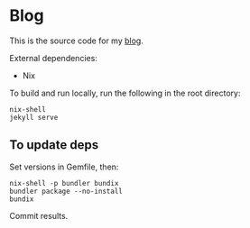 # Blog

This is the source code for my [blog](http://blog.ndk.io).

External dependencies:

* Nix

To build and run locally, run the following in the root directory:

```
nix-shell
jekyll serve
```

## To update deps

Set versions in Gemfile, then:

```
nix-shell -p bundler bundix
bundler package --no-install
bundix
```

Commit results.